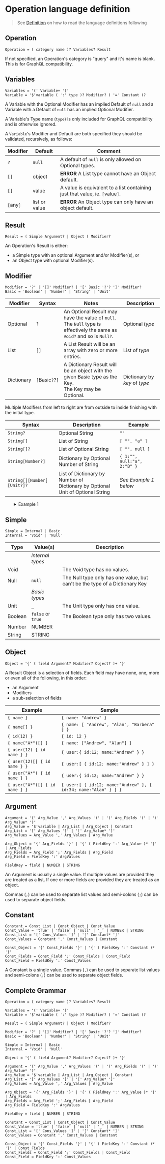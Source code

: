 # Operation language definition

> See [Definition](Definition.md) on how to read the language definitions following

## Operation

```BNF
Operation = ( category name )? Variables? Result
```

If not specified, an Operation's category is "query" and it's name is blank. This is for GraphQL compatibility.

## Variables

```BNF
Variables = '(' Variable+ ')'
Variable = '$'variable ( ':' type )? Modifier? ( '=' Constant )?
```

A Variable with the Optional Modifier has an implied Default of `null` and a Variable with a Default of `null` has an implied Optional Modifier.

A Variable's Type name (`type`) is only included for GraphQL compatibility and is otherwise ignored.

A `Variable`'s Modifier and Default are both specified they should be validated, recursively, as follows:

| Modifier  | Default       | Comment                                                                      |
| --------- | ------------- | ---------------------------------------------------------------------------- |
| `?`       | `null`        | A default of `null` is only allowed on Optional types.                       |
| `[]`      | object        | **ERROR** A List type cannot have an Object default.                         |
| `[]`      | value         | A value is equivalent to a list containing just that value, ie. `[`value`]`. |
| `[`any`]` | list or value | **ERROR** An Object type can only have an object default.                    |

## Result

```BNF
Result = ( Simple Argument? | Object ) Modifier?
```

An Operation's Result is either:

- a Simple type with an optional Argument and/or Modifier(s), or
- an Object type with optional Modifier(s).

## Modifier

```BNF
Modifier = '?' | '[]' Modifier? | '[' Basic '?'? ']' Modifier?
Basic = 'Boolean' | 'Number' | 'String' | 'Unit'
```

| Modifier   | Syntax          | Notes                                                                                                                        | Description                   |
| ---------- | --------------- | ---------------------------------------------------------------------------------------------------------------------------- | ----------------------------- |
| Optional   | `?`             | An Optional Result may have the value of `null`. <br/> The `Null` type is effectively the same as `Void?` and so is `Null?`. | Optional _type_               |
| List       | `[]`            | A List Result will be an array with zero or more entries.                                                                    | List of _type_                |
| Dictionary | `[`Basic`?`?`]` | A Dictionary Result will be an object with the given Basic type as the Key. <br/> The Key may be Optional.                   | Dictionary by _key_ of _type_ |

Multiple Modifiers from left to right are from outside to inside finishing with the initial type.

| Syntax                     | Description                                                                          | Example                     |
| -------------------------- | ------------------------------------------------------------------------------------ | --------------------------- |
| `String?`                  | Optional String                                                                      | `""`                        |
| `String[]`                 | List of String                                                                       | `[ "", "a" ]`               |
| `String[]?`                | List of Optional String                                                              | `[ "", null ]`              |
| `String[Number?]`          | Dictionary by Optional Number of String                                              | `{ 1:"", null:"a", 2:"B" }` |
| `String[][Number][Unit?]?` | List of Dictionary by Number of <br/> Dictionary by Optional Unit of Optional String | _See Example 1 below_       |

<details style="padding-left:2em">
<summary>Example 1</summary>

```js
[
  {
    0: { _: null, null: "a" },
    1: { _: "" },
  },
  {
    2: { null: "b" },
  },
];
```

</details>

## Simple

```BNF
Simple = Internal | Basic
Internal = 'Void' | 'Null'
```

| Type    | Value(s)          | Description                                                                 |
| ------- | ----------------- | --------------------------------------------------------------------------- |
|         | _Internal types_  |
| Void    |                   | The Void type has no values.                                                |
| Null    | `null`            | The Null type only has one value, but can't be the type of a Dictionary Key |
|         | _Basic types_     |
| Unit    | `_`               | The Unit type only has one value.                                           |
| Boolean | `false` or `true` | The Boolean type only has two values.                                       |
| Number  | NUMBER            |                                                                             |
| String  | STRING            |                                                                             |

## Object

```BNF
Object = '{' ( field Argument? Modifier? Object? )+ '}'
```

A Result Object is a selection of fields. Each field may have none, one, more or even all of the following, in this order:

- an Argument
- Modifiers
- a sub-selection of fields

| Example                        | Sample                                                          |
| ------------------------------ | --------------------------------------------------------------- |
| `{ name }`                     | `{ name: "Andrew" }`                                            |
| `{ name[] }`                   | `{ name: [ "Andrew", "Alan", "Barbera" ] }`                     |
| `{ id(12) }`                   | `{ id: 12 }`                                                    |
| `{ name("A*")[] }`             | `{ name: ["Andrew", "Alan"] }`                                  |
| `{ user(12) { id name } }`     | `{ user:{ id:12; name:"Andrew" } }`                             |
| `{ user(12)[] { id name } }`   | `{ user:[ { id:12; name:"Andrew" } ] }`                         |
| `{ user("A*") { id name } }`   | `{ user:{ id:12; name:"Andrew" } }`                             |
| `{ user("A*")[] { id name } }` | `{ user:[ { id:12; name:"Andrew" }, { id:34; name:"Alan" } ] }` |

## Argument

```BNF
Argument = '(' Arg_Value ',' Arg_Values ')' | '(' Arg_Fields ')' | '(' Arg_Value* ')'
Arg_Value = '$'variable | Arg_List | Arg_Object | Constant
Arg_List = '[' Arg_Values ']' | '[' Arg_Value* ']'
Arg_Values = Arg_Value ',' Arg_Values | Arg_Value

Arg_Object = '{' Arg_Fields '}' | '{' ( FieldKey ':' Arg_Value )* '}' | Arg_Fields
Arg_Fields = Arg_Field ';' Arg_Fields | Arg_Field
Arg_Field = FieldKey ':' ArgValues

FieldKey = field | NUMBER | STRING
```

An Argument is usually a single value. If multiple values are provided they are treated as a list. If one or more fields are provided they are treated as an object.

Commas (`,`) can be used to separate list values and semi-colons (`;`) can be used to separate object fields.

## Constant

```BNF
Constant = Const_List | Const_Object | Const_Value
Const_Value = 'true' | 'false' | 'null' | '_' | NUMBER | STRING
Const_List = '[' Cons_Values ']' | '[' Constant* ']'
Const_Values = Constant ',' Const_Values | Constant

Const_Object = '{' Const_Fields '}' | '{' ( FieldKey ':' Constant )* '}'
Const_Fields = Const_Field ';' Const_Fields | Const_Field
Const_Field = FieldKey ':' Const_Values
```

A Constant is a single value. Commas (`,`) can be used to separate list values and semi-colons (`;`) can be used to separate object fields.

## Complete Grammar

```BNF
Operation = ( category name )? Variables? Result

Variables = '(' Variable+ ')'
Variable = '$'variable ( ':' type )? Modifier? ( '=' Constant )?

Result = ( Simple Argument? | Object ) Modifier?

Modifier = '?' | '[]' Modifier? | '[' Basic '?'? ']' Modifier?
Basic = 'Boolean' | 'Number' | 'String' | 'Unit'

Simple = Internal | Basic
Internal = 'Void' | 'Null'

Object = '{' ( field Argument? Modifier? Object? )+ '}'

Argument = '(' Arg_Value ',' Arg_Values ')' | '(' Arg_Fields ')' | '(' Arg_Value* ')'
Arg_Value = '$'variable | Arg_List | Arg_Object | Constant
Arg_List = '[' Arg_Values ']' | '[' Arg_Value* ']'
Arg_Values = Arg_Value ',' Arg_Values | Arg_Value

Arg_Object = '{' Arg_Fields '}' | '{' ( FieldKey ':' Arg_Value )* '}' | Arg_Fields
Arg_Fields = Arg_Field ';' Arg_Fields | Arg_Field
Arg_Field = FieldKey ':' ArgValues

FieldKey = field | NUMBER | STRING

Constant = Const_List | Const_Object | Const_Value
Const_Value = 'true' | 'false' | 'null' | '_' | NUMBER | STRING
Const_List = '[' Cons_Values ']' | '[' Constant* ']'
Const_Values = Constant ',' Const_Values | Constant

Const_Object = '{' Const_Fields '}' | '{' ( FieldKey ':' Constant )* '}' | Const_Fields
Const_Fields = Const_Field ';' Const_Fields | Const_Field
Const_Field = FieldKey ':' Const_Values
```
